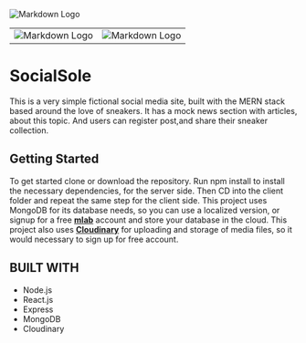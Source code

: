 ![Markdown Logo](https://res.cloudinary.com/dwgjvssdt/image/upload/v1554061969/screenshot.jpg)

<!-- Tables -->
|      |         |
| -------- | -------------- |
| ![Markdown Logo](https://res.cloudinary.com/dwgjvssdt/image/upload/v1554061968/ewrrewr.jpg)| ![Markdown Logo](https://res.cloudinary.com/dwgjvssdt/image/upload/v1554061968/screenshot-2.jpg)|


# SocialSole

This is a very simple fictional social media site, built with the MERN stack based around the love of sneakers. It has a mock news section with articles, about this topic. And users can register post,and share their sneaker collection. 


## Getting Started

To get started clone or download the repository. Run npm install to install the necessary dependencies, for the server side. Then CD into the client folder and repeat the same step for the client side. This project uses MongoDB for its database needs, so you can use a localized version, or signup for a free **[mlab](https://mlab.com/ "mlab")** account and store your database in the cloud. This project also uses **[Cloudinary](https://cloudinary.com/ "Cloudinary")** for uploading and storage of media files, so it would necessary to sign up for free account.

## BUILT WITH
* Node.js
* React.js
* Express
* MongoDB
* Cloudinary